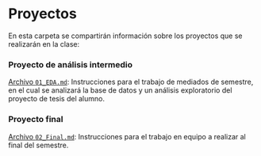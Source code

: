 # Proyectos
En esta carpeta se compartirán información sobre los proyectos que se realizarán en la clase:

### Proyecto de análisis intermedio
[Archivo `01_EDA.md`](https://github.com/vcuspinera/UDG_MCD_Project_Dev_I/blob/main/proyectos/01_EDA.md): Instrucciones para el trabajo de mediados de semestre, en el cual se analizará la base de datos y un análisis exploratorio del proyecto de tesis del alumno.

### Proyecto final
[Archivo `02_Final.md`](https://github.com/vcuspinera/UDG_MCD_Project_Dev_I/blob/main/proyectos/02_Final.md): Instrucciones para el trabajo en equipo a realizar al final del semestre.
